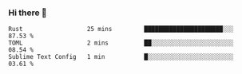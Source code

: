 ### Hi there 👋

<!--
**berkus/berkus** is a ✨ _special_ ✨ repository because its `README.md` (this file) appears on your GitHub profile.

Here are some ideas to get you started:

- 🔭 I’m currently working on ...
- 🌱 I’m currently learning ...
- 👯 I’m looking to collaborate on ...
- 🤔 I’m looking for help with ...
- 💬 Ask me about ...
- 📫 How to reach me: ...
- 😄 Pronouns: ...
- ⚡ Fun fact: ...
-->

<!--START_SECTION:waka-->
```text
Rust                  25 mins         ██████████████████████░░░   87.53 % 
TOML                  2 mins          ██░░░░░░░░░░░░░░░░░░░░░░░   08.54 % 
Sublime Text Config   1 min           █░░░░░░░░░░░░░░░░░░░░░░░░   03.61 % 
```
<!--END_SECTION:waka-->
